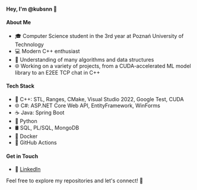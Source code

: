 #### Hey, I'm @kubsnn 👋

#### About Me
- 🎓 Computer Science student in the 3rd year at Poznań University of Technology
- 💻 Modern C++ enthusiast
- 🧠 Understanding of many algorithms and data structures
- 🌐 Working on a variety of projects, from a CUDA-accelerated ML model library to an E2EE TCP chat in C++

#### Tech Stack
- 🚀 C++: STL, Ranges, CMake, Visual Studio 2022, Google Test, CUDA
- 🌐 C#: ASP.NET Core Web API, EntityFramework, WinForms
- ☕ Java: Spring Boot
- 🐍 Python
- 🛢️ SQL, PL/SQL, MongoDB
- 🐳 Docker
- 🤖 GitHub Actions

#### Get in Touch
- 💬 [LinkedIn](https://www.linkedin.com/in/jakub-aszyk-16080522a/)

Feel free to explore my repositories and let's connect! 🚀
